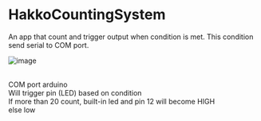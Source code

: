 # HakkoCountingSystem
An app that count and trigger output when condition is met. This condition send serial to COM port.

![image](https://github.com/xhohoho/HakkoCountingSystem/assets/56391044/4f9f7a26-dc76-40e2-b3a0-f0ec0cd6c522)

<br>
COM port arduino<br>
Will trigger pin (LED) based on condition<br>
If more than 20 count, built-in led and pin 12 will become HIGH<br>
else low<br>
